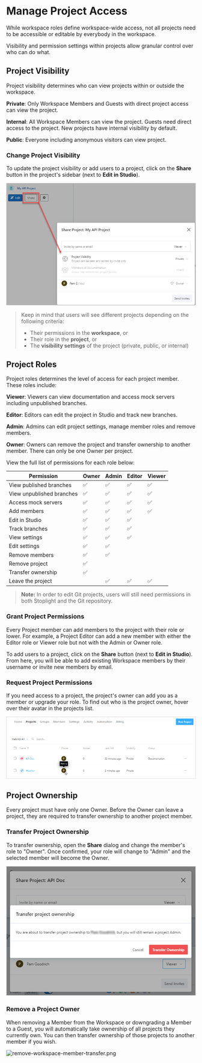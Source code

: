 # Manage Project Access

While workspace roles define workspace-wide access, not all projects need to be accessible or editable by everybody in the workspace. 

Visibility and permission settings within projects allow granular control over who can do what. 

## Project Visibility

Project visibility determines who can view projects within or outside the workspace. 

**Private**: Only Workspace Members and Guests with direct project access can view the project.

**Internal**: All Workspace Members can view the project. Guests need direct access to the project. New projects have internal visibility by default. 

**Public**: Everyone including anonymous visitors can view project.

### Change Project Visibility

To update the project visibility or add users to a project, click on the **Share** button in the project's sidebar (next to **Edit in Studio**).

![](../assets/images/manage-project-access.png)

> Keep in mind that users will see different projects depending on the following criteria:
> - Their permissions in the **workspace**, or
> - Their role in the **project**, or
> - The **visibility settings** of the project (private, public, or internal)

## Project Roles

Project roles determines the level of access for each project member. These roles include:

**Viewer**: Viewers can view documentation and access mock servers including unpublished branches.

**Editor**: Editors can edit the project in Studio and track new branches.

**Admin**: Admins can edit project settings, manage member roles and remove members.

**Owner**: Owners can remove the project and transfer ownership to another member. There can only be one Owner per project.

View the full list of permissions for each role below:

| Permission                | Owner | Admin | Editor | Viewer |
|---------------------------|-------|-------|--------|--------|
| View published branches   | ✅     | ✅     | ✅      | ✅      |
| View unpublished branches | ✅     | ✅     | ✅      | ✅      |
| Access mock servers       | ✅     | ✅     | ✅      | ✅      |
| Add members               | ✅     | ✅     | ✅      | ✅      |
| Edit in Studio            | ✅     | ✅     | ✅      |        |
| Track branches            | ✅     | ✅     | ✅      |        |
| View settings             | ✅     | ✅     | ✅      |        |
| Edit settings             | ✅     | ✅     |        |        |
| Remove members            | ✅     | ✅     |        |        |
| Remove project            | ✅     |       |        |        |
| Transfer ownership        | ✅     |       |        |        |
| Leave the project         |       | ✅     | ✅      | ✅      |

> **Note:** In order to edit Git projects, users will still need permissions in both Stoplight and the Git repository.

### Grant Project Permissions

Every Project member can add members to the project with their role or lower. For example, a Project Editor can add a new member with either the Editor role or Viewer role but not with the Admin or Owner role.

To add users to a project, click on the **Share** button (next to **Edit in Studio**). From here, you will be able to add existing Workspace members by their username or invite new members by email.

### Request Project Permissions

If you need access to a project, the project's owner can add you as a member or upgrade your role. To find out who is the project owner, hover over their avatar in the projects list.

![](../assets/images/projects-list-project-owner.png)

## Project Ownership

Every project must have only one Owner. Before the Owner can leave a project, they are required to transfer ownership to another project member. 

### Transfer Project Ownership

To transfer ownership, open the **Share** dialog and change the member's role to "Owner". Once confirmed, your role will change to "Admin" and the selected member will become the Owner.

<!--
focus: false
-->
![](../assets/images/transfer-project-ownership.png)

### Remove a Project Owner

When removing a Member from the Workspace or downgrading a Member to a Guest, you will automatically take ownership of all projects they currently own. You can then transfer ownership of those projects to another member if you wish.

<!--
focus: false
-->
![remove-workspace-member-transfer.png](https://stoplight.io/api/v1/projects/cHJqOjI/images/08dqEfmITlA)






